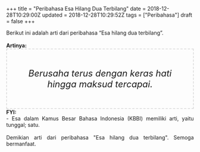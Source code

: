 +++
title = "Peribahasa Esa Hilang Dua Terbilang"
date = 2018-12-28T10:29:00Z
updated = 2018-12-28T10:29:52Z
tags = ["Peribahasa"]
draft = false
+++

<div dir="ltr" style="text-align: left;" trbidi="on"><div style="text-align: justify;">Berikut ini adalah arti dari peribahasa “Esa hilang dua terbilang”.</div><br /><div style="text-align: justify;"><b>Artinya:</b></div><div style="border: 2px dashed #ddd; font-size: 24px; height: auto; margin: 0 auto; padding: 50px; text-align: center; width: auto;"><i>Berusaha terus dengan keras hati hingga maksud tercapai.</i></div><div style="text-align: justify;"><b>FYI:</b><br />- Esa dalam Kamus Besar Bahasa Indonesia (KBBI) memiliki arti, yaitu tunggal; satu.</div><br /><div style="text-align: justify;">Demikian arti dari peribahasa "Esa hilang dua terbilang". Semoga bermanfaat. </div></div>
